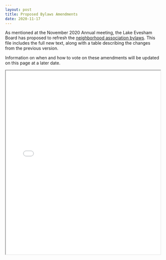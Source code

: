 ```yaml
---
layout: post
title: Proposed Bylaws Amendments
date: 2020-11-17
---
```


As mentioned at the November 2020 Annual meeting, the Lake Evesham Board has proposed to refresh the
[neighborhood association bylaws](/assets/bylaws/leca_bylaws_2020_proposal.pdf). This file includes the full new text, along with a table describing the changes from the previous version.

Information on when and how to vote on these amendments will be updated on this page at a later date.

<iframe src="/assets/bylaws/leca_bylaws_2020_proposal.pdf" width="100%" height="600px"></iframe>
